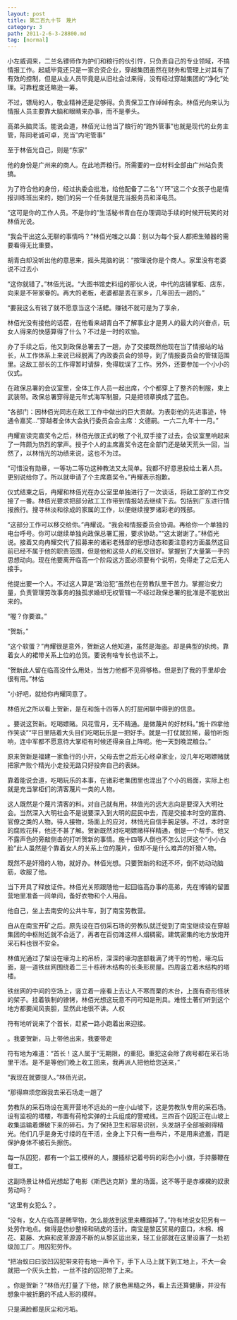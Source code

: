 ```yaml
---
layout: post
title: 第二百九十节　篾片
category: 3
path: 2011-2-6-3-28800.md
tag: [normal]
---
```


小左威调来，二兰名镖师作为护们和粮行的伙引忤，只负责自己的专业领域，不搞情报工作。起威毕竟还只是一家合资企业，穿越集团虽然在财务和管理上对其有了有效的控制，但是从业人员毕竟是从旧社会过来得，没有经过穿越集团的“净化”处理。可靠程度还略逊一筹。

不过，镖局的人，敬业精神还是足够得。负责保卫工作绰绰有余。林佰光向来认为情报人员主要靠大脑和眼睛来办事，而不是拳头。

高弟头脑灵活。能说会道，林佰光让他当了粮行的“跑外管事”也就是现代的业务主管，陈同老诚可卓，充当”内宅管事”

至于林佰光自己，则是“东家”

他的身份是广州来的商人。在此地弄粮行。所需要的一应材料全部由广州站负责搞。

为了符合他的身份，经过执委会批准，给他配备了二名“丫环”这二个女孩子也是情报训练班出来的，她们的另一个任务就是充当报务员和泽电员。

“这可是你的工作人员。不是你的“生活秘书青白在办理调动手续的时候开玩笑的对林佰光说。

“我会干出这么无聊的事情吗？”林佰光嗤之以鼻：别以为每个妥人都把生殖器的需要看得无比重要。

胡青白却没听出他的意思来，摇头晃脑的说：“按理说你是个商人。家里没有老婆说不过去小

“这你就错了。”林佰光说。“大图书馆史料组的那伙人说，中代的店铺掌柜、店东，向来是不带家眷的。再大的老板，老婆都是丢在家乡，几年回去一趟的。”

“要我这么有钱了就不愿意当这个活鳃。赚钱不就可是为了享余，

林佰光没有接他的话茬，在他看来胡青白不了解事业才是男人的最大的兴奋点，玩女人得来的快感算得了什么？不过是一时的欢愉。

办了手续之后，他又到政保总署去了一趟，办了交接既然他现在当了情报站的站长，从工作体系上来说已经脱离了内政委员会的领导，到了情报委员会的管辖范围里。这敌工部长的工作得暂时请辞，免得耽误了工作。另外，还要参加一个小小的仪式。

在政保总署的会议室里，全体工作人员一起出席，个个都穿上了整齐的制服，束上武装带。政保总署穿得是元年式海军制服，只是把领章换成了蓝色。

“各部门：因林佰光同志在敌工工作中做出的巨大贡献。为表彰他的先进事迹，特通令嘉奖…”穿越者全体大会执行委员会会主席：文德嗣。一六二九年十一月。”

冉耀宣读完嘉奖令之后，林佰光很正式的敬了个礼双手接了过去，会议室里响起来了一阵颇为热烈的掌声。授子个人的主席嘉奖令这在全部门还是破天荒头一回，当然了，以林悄光的功绩来说，这也不为过。

“可惜没有勋章，一等功二等功这种教法又太简单。我都不好意思投给土著人员。更别说给你了。所以就申请了个主席嘉奖令。”冉耀表示抱歉。

仪式结束之后，冉耀和林佰光在办公室里单独进行了一次谈话，将敌工部的工作交接了一番。林佰光要求把部分敌工工作带到情报站去继续下去。包括到广东进行情报旅行。搜寻林淡和徐成的家属的工作，以便继续搜罗诸彩老的残部。

“这部分工作可以移交给你。”冉耀说。“我会和情报委员会协调。再给你一个单独的电台呼号。你可以继续单独向政保总署汇报，要求协助。”“这太谢谢了。”林佰光说。接着又向冉耀交代了招募来的诸彩老残部的思想动态和要注意的方面虽然这目前已经不属于他的职责范围，但是他和这些人的私交很好。掌握到了大量第一手的思想动向。现在他要离开临高一个阶段这方面必须要有个说明，免得走了之后无人接手。

他提出要一个人。不过这人算是“政治犯”虽然也在劳教队里干苦力。掌握治安力量，负责管理劳改事务的独孤求婚却无权管辖一不经过政保总署的批准是不能放出来的。

“喔？你要谁。”

“贺新。”

“这个软蛋？”冉耀很是意外，贺新这人他知道，虽然是海盗。却是典型的纨绔。靠着女人的裙带关系上位的怂货。要说有啥专长也谈不上。

“贺新此人留在临高没什么用处，当苦力他都不见得够格。但是到了我的手里却会很有用。”林估

“小好吧，就给你冉耀同意了。

林佰光之所以看上贺新，是在和施十四等人的打屁闲聊中得到的信息。

。要说这贺新。吃喝嫖赌。风花雪月，无不精通。是做蔑片的好材料。”施十四拿他作笑谈”“平日里陪着大头目们吃喝玩乐是一把好手。就是一打仗就拉稀，最怕听炮响，连中军都不愿意待大掌柜有时候还得亲自上阵呢。他一天到晚混粮台。”

原来贺新是福建一家鱼行的小开，父母去世之后无心经卓家业，没几年吃喝嫖赌就把家产败个精光小走投无路只好投奔自己的表妹。

靠着能说会道，吃喝玩乐的本事，在诸彩老集团里也混出了个小的局面，实际上也就是充当掌柜们的清客蔑片一类的人物。

这人既然是个蔑片清客的料。对自己就有用。林值光的远大志向是要深入大明社会。当然深入大明社会不是说要深入到大明的屁民中去，而是交接本时空的富商、官僚之类的人物。待人接物，场面上的应对，林悄光自信手腕足够。不过，本时空的腐败花样，他还不甚了解。贺新既然对吃喝嫖赌样样精通，倒是一个帮手。他又不露声色的旁敲侧击的打听贺新的事情。施十四等人倒也不怎么讨厌这个“小小白脸”此人虽然是个靠着女人的关系上位的蔑片，但却不是什么难弄的奸猾人物。

既然不是奸猾的人物，就好办。林佰光想。只要贺新的和还不坏，倒不妨动动脑筋，收服了他。

当下开具了释放证件。林佰光关照跟随他一起回临高办事的高弟，先在博铺的留置营地里准备一间单间，备好衣物和个人用品。

他自己，坐上去南安的公共牛车，到了南宝劳教营。

自从在南宝开矿之后。原先设在百仞采石场的劳教队就迁徙到了南宝继续设在穿越集团的中枢附近就不合适了，再者在百仞滩这样人烟稠密。建筑密集的地方放炮开采石料也很不安全。

林值光通过了架设在壕沟上的吊桥，深深的壕沟底部栽满了烤干的竹枪，壕沟后面，是一道铁丝网围绕着二三十栋砖木结构的长条形房屋。四周竖立着木结构的塔楼。

铁丝网的中间的空场上，竖立着一座看上去让人不寒而栗的木台，上面有奇形怪状的架子。挂着铁制的镣铐，林佰光想这玩意不问可知是刑具。难怪土著们听到这个地方都要闻风丧胆，显然此地很不讲。人权

符有地听说来了个首长，赶紧一路小跑着出来迎接。

。我要贺新，马上带他出来，我要带走

符有地为难道：“首长！这人属于“无期限，的重犯。重犯这会除了病号都在采石场里干活。是不是等他们晚上收工回来，我再派人把他给您送来，”

“我现在就要提人。”林佰光说。

“那得麻烦您跟我去采石场走一趟了

劳教队的采石场设在离开营地不远处的一座小山坡下，这是劳教队专用的采石场。设有监视的塔楼，布置有荷枪实弹的士兵组成的警戒线。三四百个囚犯正在山坡上收集运输着爆破下来的碎石。为了保持卫生和容易识别，头发胡子全部被剃得精光。他们几乎是身无寸缕的在干活，全身上下只有一些布片，不是用来遮羞，而是保护身体不被石头擦伤。

每一队囚犯，都有一个监工模样的人，腰插标记着号码的彩色小小旗，手持藤鞭在督工。

这副场景让林佰光想起了电影《斯巴达克斯》里的场面。这不等于是赤裸裸的奴隶劳动吗？

“这里有女犯么？。

“没有，女人在临高是稀罕物，怎么能放到这里来糟蹋掉了。”符有地说女犯另有一处劳作地点。做得是仿纱整棉和硝皮的活计。南宝是黎区贸易的窗口，木棉、棉花、葛藤、大麻和皮革源源不断的从黎区运出来，轻工业部就在这里设置了一处初级加工厂。用囚犯劳作。

“把冶蚁曰曰驳凹囚犯带来符有地一声令下，手下人马上就下到工地上，不大一会就把一个灰头土脸，一丝不挂的囚犯带了上来。

。你是贺新？”林佰光打量了下他，除了肤色黑糙之外，看上去还算健康，并没有想象中被折磨的不成人形的模样。

只是满脸都是灰尘和污垢。